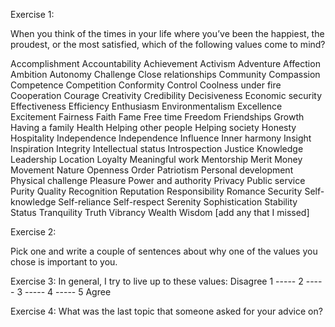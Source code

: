 Exercise 1:

When you think of the times in your life where you’ve been the
happiest, the proudest, or the most satisfied, which of the following
values come to mind?

Accomplishment
Accountability
Achievement
Activism
Adventure
Affection
Ambition
Autonomy
Challenge
Close relationships
Community
Compassion
Competence
Competition
Conformity
Control
Coolness under fire
Cooperation
Courage
Creativity
Credibility
Decisiveness
Economic security
Effectiveness
Efficiency
Enthusiasm
Environmentalism
Excellence
Excitement
Fairness
Faith
Fame
Free time
Freedom
Friendships
Growth
Having a family
Health
Helping other people
Helping society
Honesty
Hospitality
Independence
Independence
Influence
Inner harmony
Insight
Inspiration
Integrity
Intellectual status
Introspection
Justice
Knowledge
Leadership
Location
Loyalty
Meaningful work
Mentorship
Merit
Money
Movement
Nature
Openness
Order
Patriotism
Personal development
Physical challenge
Pleasure
Power and authority
Privacy
Public service
Purity
Quality
Recognition
Reputation
Responsibility
Romance
Security
Self-knowledge
Self-reliance
Self-respect
Serenity
Sophistication
Stability
Status
Tranquility
Truth
Vibrancy
Wealth
Wisdom
[add any that I missed]



Exercise 2:

Pick one and write a couple of sentences about why one of the values you chose is important to you.














Exercise 3:
In general, I try to live up to these values:
Disagree 1 ----- 2 ----- 3 ----- 4 ----- 5 Agree



Exercise 4:
What was the last topic that someone asked for your advice on?
